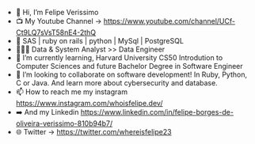 - 👋 Hi, I’m Felipe Verissimo
- 📺 My Youtube Channel -> https://www.youtube.com/channel/UCf-Ct9LQ7sVsT58nE4-2thQ
- 👀  SAS | ruby on rails | python | MySql | PostgreSQL
- 📅🧑‍🔬 Data & System Analyst >> Data Engineer
- 🌱 I’m currently learning, Harvard University CS50 Introdution to Computer Sciences and future Bachelor Degree in Software Engineer
- 💞️ I’m looking to collaborate on software development! In Ruby, Python, C or Java. And learn more about cybersecurity and database.
- 📫 How to reach me my instagram https://www.instagram.com/whoisfelipe.dev/
- ➡️ And my Linkedin https://www.linkedin.com/in/felipe-borges-de-oliveira-verissimo-810b94b7/
- 🌐 Twitter -> https://twitter.com/whereisfelipe23

<!---
Felbrou/Felbrou is a ✨ special ✨ repository because its `README.md` (this file) appears on your GitHub profile.
You can click the Preview link to take a look at your changes.
--->
